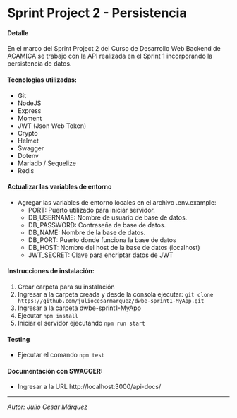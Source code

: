 # Sprint Project 2 - Persistencia

#### Detalle

En el marco del Sprint Project 2 del Curso de Desarrollo Web Backend de ACAMICA se trabajo con la API realizada en el Sprint 1 incorporando la persistencia de datos.

#### Tecnologias utilizadas:

* Git
* NodeJS
* Express
* Moment
* JWT (Json Web Token)
* Crypto
* Helmet
* Swagger
* Dotenv
* Mariadb / Sequelize
* Redis

#### Actualizar las variables de entorno
 - Agregar las variables de entorno locales en el archivo .env.example:   
    * PORT: Puerto utilizado para iniciar servidor.
    * DB_USERNAME: Nombre de usuario de base de datos.
    * DB_PASSWORD: Contraseña de base de datos.
    * DB_NAME: Nombre de la base de datos.
    * DB_PORT: Puerto donde funciona la base de datos
    * DB_HOST: Nombre del host de la base de datos (localhost)
    * JWT_SECRET: Clave para encriptar datos de JWT

#### Instrucciones de instalación:

1. Crear carpeta para su instalación
2. Ingresar a la carpeta creada y desde la consola ejecutar:
    `git clone https://github.com/juliocesarmarquez/dwbe-sprint1-MyApp.git`
3. Ingresar a la carpeta dwbe-sprint1-MyApp 
4. Ejecutar `npm install`
5. Iniciar el servidor ejecutando `npm run start`

#### Testing

* Ejecutar el comando `npm test` 

#### Documentación con SWAGGER:
* Ingresar a la URL http://localhost:3000/api-docs/

---
*Autor: Julio Cesar Márquez*